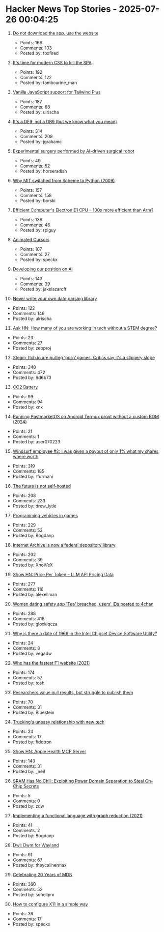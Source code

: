 # Hacker News Top Stories - 2025-07-26 00:04:25

1. [Do not download the app, use the website](https://idiallo.com/blog/dont-download-apps)
   - Points: 166
   - Comments: 103
   - Posted by: foxfired

2. [It's time for modern CSS to kill the SPA](https://www.jonoalderson.com/conjecture/its-time-for-modern-css-to-kill-the-spa/)
   - Points: 192
   - Comments: 122
   - Posted by: tambourine_man

3. [Vanilla JavaScript support for Tailwind Plus](https://tailwindcss.com/blog/vanilla-js-support-for-tailwind-plus)
   - Points: 187
   - Comments: 68
   - Posted by: ulrischa

4. [It's a DE9, not a DB9 (but we know what you mean)](https://news.sparkfun.com/14298)
   - Points: 314
   - Comments: 209
   - Posted by: jgrahamc

5. [Experimental surgery performed by AI-driven surgical robot](https://arstechnica.com/science/2025/07/experimental-surgery-performed-by-ai-driven-surgical-robot/)
   - Points: 49
   - Comments: 52
   - Posted by: horseradish

6. [Why MIT switched from Scheme to Python (2009)](https://www.wisdomandwonder.com/link/2110/why-mit-switched-from-scheme-to-python)
   - Points: 157
   - Comments: 158
   - Posted by: borski

7. [Efficient Computer's Electron E1 CPU – 100x more efficient than Arm?](https://morethanmoore.substack.com/p/efficient-computers-electron-e1-cpu)
   - Points: 136
   - Comments: 46
   - Posted by: rpiguy

8. [Animated Cursors](https://tattoy.sh/news/animated-cursors/)
   - Points: 107
   - Comments: 27
   - Posted by: speckx

9. [Developing our position on AI](https://www.recurse.com/blog/191-developing-our-position-on-ai)
   - Points: 143
   - Comments: 39
   - Posted by: jakelazaroff

10. [Never write your own date parsing library](https://www.zachleat.com/web/adventures-in-date-parsing/)
   - Points: 122
   - Comments: 146
   - Posted by: ulrischa

11. [Ask HN: How many of you are working in tech without a STEM degree?](undefined)
   - Points: 23
   - Comments: 27
   - Posted by: zebproj

12. [Steam, Itch.io are pulling ‘porn’ games. Critics say it's a slippery slope](https://www.wired.com/story/steam-itchio-are-pulling-porn-games-censorship/)
   - Points: 340
   - Comments: 472
   - Posted by: 6d6b73

13. [CO2 Battery](https://energydome.com/co2-battery/)
   - Points: 99
   - Comments: 94
   - Posted by: xnx

14. [Running PostmarketOS on Android Termux proot without a custom ROM (2024)](https://ivonblog.com/en-us/posts/postmarketos-in-termux-proot/)
   - Points: 21
   - Comments: 1
   - Posted by: user070223

15. [Windsurf employee #2: I was given a payout of only 1% what my shares where worth](https://twitter.com/premqnair/status/1948420769945682413)
   - Points: 319
   - Comments: 185
   - Posted by: rfurmani

16. [The future is not self-hosted](https://www.drewlyton.com/story/the-future-is-not-self-hosted/)
   - Points: 208
   - Comments: 233
   - Posted by: drew_lytle

17. [Programming vehicles in games](https://wassimulator.com/blog/programming/programming_vehicles_in_games.html)
   - Points: 229
   - Comments: 52
   - Posted by: Bogdanp

18. [Internet Archive is now a federal depository library](https://www.kqed.org/news/12049420/sf-based-internet-archive-is-now-a-federal-depository-library-what-does-that-mean)
   - Points: 202
   - Comments: 39
   - Posted by: XnoiVeX

19. [Show HN: Price Per Token – LLM API Pricing Data](https://pricepertoken.com/)
   - Points: 277
   - Comments: 116
   - Posted by: alexellman

20. [Women dating safety app 'Tea' breached, users' IDs posted to 4chan](https://www.404media.co/women-dating-safety-app-tea-breached-users-ids-posted-to-4chan/)
   - Points: 288
   - Comments: 418
   - Posted by: gloxkiqcza

21. [Why is there a date of 1968 in the Intel Chipset Device Software Utility?](https://www.intel.com/content/www/us/en/support/articles/000095169/processors.html)
   - Points: 24
   - Comments: 8
   - Posted by: vegadw

22. [Who has the fastest F1 website (2021)](https://jakearchibald.com/2021/f1-perf-part-3/)
   - Points: 174
   - Comments: 57
   - Posted by: tosh

23. [Researchers value null results, but struggle to publish them](https://www.nature.com/articles/d41586-025-02312-4)
   - Points: 70
   - Comments: 31
   - Posted by: Bluestein

24. [Trucking's uneasy relationship with new tech](https://www.bbc.com/news/articles/c5yeyn4gl80o)
   - Points: 24
   - Comments: 17
   - Posted by: fidotron

25. [Show HN: Apple Health MCP Server](https://github.com/neiltron/apple-health-mcp)
   - Points: 143
   - Comments: 31
   - Posted by: _neil

26. [SRAM Has No Chill: Exploiting Power Domain Separation to Steal On-Chip Secrets](https://cacm.acm.org/research-highlights/sram-has-no-chill-exploiting-power-domain-separation-to-steal-on-chip-secrets/)
   - Points: 5
   - Comments: 0
   - Posted by: zdw

27. [Implementing a functional language with graph reduction (2021)](https://thma.github.io/posts/2021-12-27-Implementing-a-functional-language-with-Graph-Reduction.html)
   - Points: 41
   - Comments: 2
   - Posted by: Bogdanp

28. [Dwl: Dwm for Wayland](https://codeberg.org/dwl/dwl)
   - Points: 91
   - Comments: 67
   - Posted by: theycallhermax

29. [Celebrating 20 Years of MDN](https://developer.mozilla.org/en-US/blog/mdn-turns-20/)
   - Points: 360
   - Comments: 52
   - Posted by: soheilpro

30. [How to configure X11 in a simple way](https://eugene-andrienko.com/en/it/2025/07/24/x11-configuration-simple.html)
   - Points: 36
   - Comments: 17
   - Posted by: speckx

